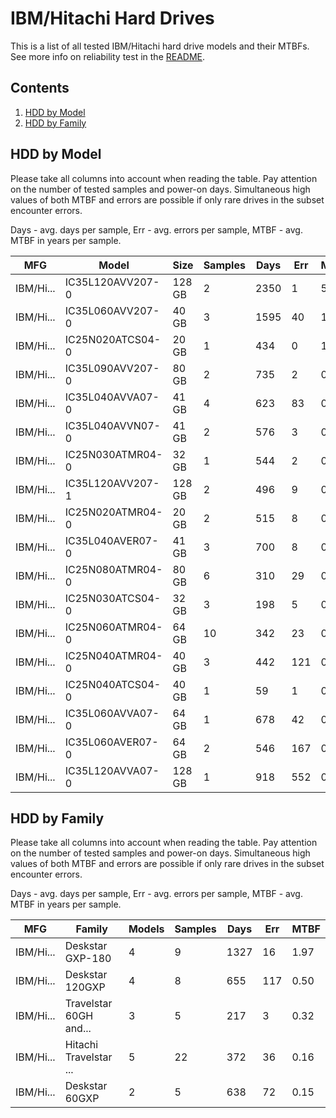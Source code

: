 IBM/Hitachi Hard Drives
=======================

This is a list of all tested IBM/Hitachi hard drive models and their MTBFs. See more
info on reliability test in the [README](https://github.com/linuxhw/SMART).

Contents
--------

1. [ HDD by Model  ](#hdd-by-model)
2. [ HDD by Family ](#hdd-by-family)

HDD by Model
------------

Please take all columns into account when reading the table. Pay attention on the
number of tested samples and power-on days. Simultaneous high values of both MTBF
and errors are possible if only rare drives in the subset encounter errors.

Days - avg. days per sample,
Err  - avg. errors per sample,
MTBF - avg. MTBF in years per sample.

| MFG       | Model              | Size   | Samples | Days  | Err   | MTBF |
|-----------|--------------------|--------|---------|-------|-------|------|
| IBM/Hi... | IC35L120AVV207-0   | 128 GB | 2       | 2350  | 1     | 5.59   |
| IBM/Hi... | IC35L060AVV207-0   | 40 GB  | 3       | 1595  | 40    | 1.28   |
| IBM/Hi... | IC25N020ATCS04-0   | 20 GB  | 1       | 434   | 0     | 1.19   |
| IBM/Hi... | IC35L090AVV207-0   | 80 GB  | 2       | 735   | 2     | 0.92   |
| IBM/Hi... | IC35L040AVVA07-0   | 41 GB  | 4       | 623   | 83    | 0.71   |
| IBM/Hi... | IC35L040AVVN07-0   | 41 GB  | 2       | 576   | 3     | 0.57   |
| IBM/Hi... | IC25N030ATMR04-0   | 32 GB  | 1       | 544   | 2     | 0.50   |
| IBM/Hi... | IC35L120AVV207-1   | 128 GB | 2       | 496   | 9     | 0.45   |
| IBM/Hi... | IC25N020ATMR04-0   | 20 GB  | 2       | 515   | 8     | 0.35   |
| IBM/Hi... | IC35L040AVER07-0   | 41 GB  | 3       | 700   | 8     | 0.24   |
| IBM/Hi... | IC25N080ATMR04-0   | 80 GB  | 6       | 310   | 29    | 0.16   |
| IBM/Hi... | IC25N030ATCS04-0   | 32 GB  | 3       | 198   | 5     | 0.11   |
| IBM/Hi... | IC25N060ATMR04-0   | 64 GB  | 10      | 342   | 23    | 0.11   |
| IBM/Hi... | IC25N040ATMR04-0   | 40 GB  | 3       | 442   | 121   | 0.10   |
| IBM/Hi... | IC25N040ATCS04-0   | 40 GB  | 1       | 59    | 1     | 0.08   |
| IBM/Hi... | IC35L060AVVA07-0   | 64 GB  | 1       | 678   | 42    | 0.04   |
| IBM/Hi... | IC35L060AVER07-0   | 64 GB  | 2       | 546   | 167   | 0.01   |
| IBM/Hi... | IC35L120AVVA07-0   | 128 GB | 1       | 918   | 552   | 0.00   |

HDD by Family
-------------

Please take all columns into account when reading the table. Pay attention on the
number of tested samples and power-on days. Simultaneous high values of both MTBF
and errors are possible if only rare drives in the subset encounter errors.

Days - avg. days per sample,
Err  - avg. errors per sample,
MTBF - avg. MTBF in years per sample.

| MFG       | Family                 | Models | Samples | Days  | Err   | MTBF |
|-----------|------------------------|--------|---------|-------|-------|------|
| IBM/Hi... | Deskstar GXP-180       | 4      | 9       | 1327  | 16    | 1.97   |
| IBM/Hi... | Deskstar 120GXP        | 4      | 8       | 655   | 117   | 0.50   |
| IBM/Hi... | Travelstar 60GH and... | 3      | 5       | 217   | 3     | 0.32   |
| IBM/Hi... | Hitachi Travelstar ... | 5      | 22      | 372   | 36    | 0.16   |
| IBM/Hi... | Deskstar 60GXP         | 2      | 5       | 638   | 72    | 0.15   |
